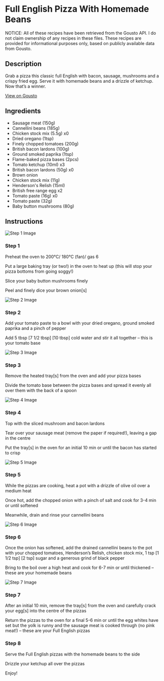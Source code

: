 # Full English Pizza With Homemade Beans

NOTICE: All of these recipes have been retrieved from the Gousto API. I do not claim ownership of any recipes in these files. These recipes are provided for informational purposes only, based on publicly available data from Gousto.

## Description

Grab a pizza this classic full English with bacon, sausage, mushrooms and a crispy fried egg. Serve it with homemade beans and a drizzle of ketchup. Now that’s a winner.  

[View on Gousto](https://www.gousto.co.uk/recipes/cookbook/full-english-pizza-with-homemade-beans)

## Ingredients

- Sausage meat (150g)
- Cannellini beans (185g)
- Chicken stock mix (5.5g) x0
- Dried oregano (1tsp)
- Finely chopped tomatoes (200g)
- British bacon lardons (100g)
- Ground smoked paprika (1tsp)
- Flame-baked pizza bases (2pcs)
- Tomato ketchup (10ml) x3
- British bacon lardons (50g) x0
- Brown onion
- Chicken stock mix (11g)
- Henderson's Relish (15ml)
- British free range egg x2
- Tomato paste (16g) x0
- Tomato paste (32g)
- Baby button mushrooms (80g)

## Instructions

![Step 1 Image](https://production-media.gousto.co.uk/cms/recipe-step-image/Step-1-1687527693622-x200.jpg)

### Step 1

Preheat the oven to 200°C/ 180°C (fan)/ gas 6

Put a large baking tray (or two!) in the oven to heat up (this will stop your pizza bottoms from going soggy!)

Slice your baby button mushrooms finely

Peel and finely dice your brown onion[s]

![Step 2 Image](https://production-media.gousto.co.uk/cms/recipe-step-image/Step-2-1687527698075-x200.jpg)

### Step 2

Add your tomato paste to a bowl with your dried oregano, ground smoked paprika and a pinch of pepper

Add 5 tbsp <span class="text-purple">[7 1/2 tbsp] </span><span class="text-danger">[10 tbsp]</span> cold water and stir it all together – this is your tomato base

![Step 3 Image](https://production-media.gousto.co.uk/cms/recipe-step-image/Step-3-1687527703136-x200.jpg)

### Step 3

Remove the heated tray[s] from the oven and add your pizza bases

Divide the tomato base between the pizza bases and spread it evenly all over them with the back of a spoon

![Step 4 Image](https://production-media.gousto.co.uk/cms/recipe-step-image/Step-4-1687527707310-x200.jpg)

### Step 4

Top with the sliced mushroom and bacon lardons

Tear over your sausage meat (remove the paper if required!), leaving a gap in the centre

Put the tray[s] in the oven for an initial 10 min or until the bacon has started to crisp

![Step 5 Image](https://production-media.gousto.co.uk/cms/recipe-step-image/Step-5-1687527711323-x200.jpg)

### Step 5

While the pizzas are cooking, heat a pot with a drizzle of olive oil over a medium heat

Once hot, add the chopped onion with a pinch of salt and cook for 3-4 min or until softened

Meanwhile, drain and rinse your cannellini beans

![Step 6 Image](https://production-media.gousto.co.uk/cms/recipe-step-image/Step-6-1687527715338-x200.jpg)

### Step 6

Once the onion has softened, add the drained cannellini beans to the pot with your chopped tomatoes, Henderson’s Relish, chicken stock mix, 1 tsp <span class="text-purple">[1 1/2 tsp] </span><span class="text-danger">[2 tsp]</span> sugar and a generous grind of black pepper

Bring to the boil over a high heat and cook for 6-7 min or until thickened – these are your homemade beans

![Step 7 Image](https://production-media.gousto.co.uk/cms/recipe-step-image/Step-7-1687527719538-x200.jpg)

### Step 7

After an initial 10 min, remove the tray[s] from the oven and carefully crack your egg[s] into the centre of the pizzas

Return the pizzas to the oven for a final 5-6 min or until the egg whites have set but the yolk is runny and the sausage meat is cooked through (no pink meat!) – these are your Full English pizzas

### Step 8

Serve the Full English pizzas with the homemade beans to the side

Drizzle your ketchup all over the pizzas

Enjoy!


